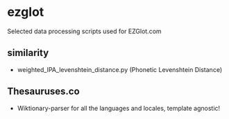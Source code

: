 # ezglot
Selected data processing scripts used for EZGlot.com

## similarity
 - weighted_IPA_levenshtein_distance.py (Phonetic Levenshtein Distance)

## Thesauruses.co
 - Wiktionary-parser for all the languages and locales, template agnostic!

